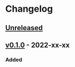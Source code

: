# Changelog

## [Unreleased]

## [v0.1.0] - 2022-xx-xx

### Added


[unreleased]: https://github.com/slok/simple-ingress-external-auth/compare/v0.1.0...HEAD
[v0.1.0]: https://github.com/slok/simple-ingress-external-auth/releases/tag/v0.1.0
